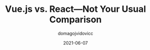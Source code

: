 ---
author: domagojvidovicc
date: 2021-06-07
layout: post.njk
publisher: thepracticaldev
tags:
  - article
  - vuejs
  - react
target_url: https://dev.to/domagojvidovic/vue-js-vs-react-not-your-usual-comparison-2omm
title: Vue.js vs. React—Not Your Usual Comparison
---